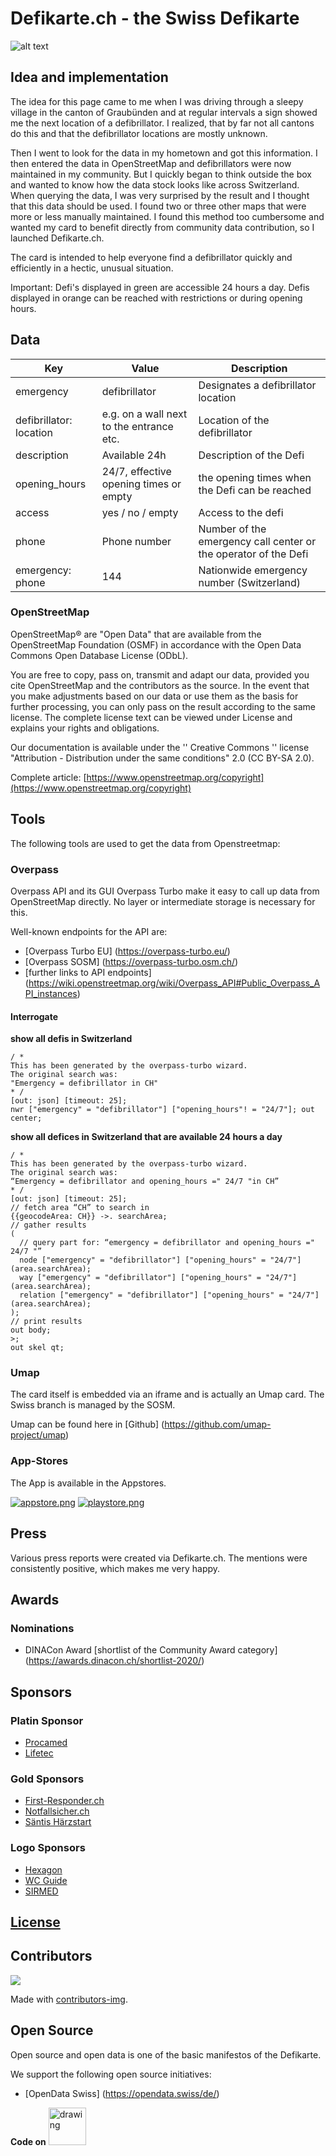 # Defikarte.ch - the Swiss Defikarte

![alt text](screenshot.PNG)

## Idea and implementation

The idea for this page came to me when I was driving through a sleepy village in the canton of Graubünden and at regular intervals a sign showed me the next location of a defibrillator. I realized, that by far not all cantons do this and that the defibrillator locations are mostly unknown.

Then I went to look for the data in my hometown and got this information. I then entered the data in OpenStreetMap and defibrillators were now maintained in my community. But I quickly began to think outside the box and wanted to know how the data stock looks like across Switzerland. When querying the data, I was very surprised by the result and I thought that this data should be used. I found two or three other maps that were more or less manually maintained. I found this method too cumbersome and wanted my card to benefit directly from community data contribution, so I launched Defikarte.ch.

The card is intended to help everyone find a defibrillator quickly and efficiently in a hectic, unusual situation.

Important: Defi's displayed in green are accessible 24 hours a day. Defis displayed in orange can be reached with restrictions or during opening hours.

## Data

| Key | Value | Description |
| ----------- | ----------- | ----------- |
| emergency | defibrillator | Designates a defibrillator location
| defibrillator: location | e.g. on a wall next to the entrance etc. | Location of the defibrillator
| description | Available 24h | Description of the Defi
| opening_hours | 24/7, effective opening times or empty | the opening times when the Defi can be reached
| access | yes / no / empty | Access to the defi
| phone | Phone number | Number of the emergency call center or the operator of the Defi
| emergency: phone | 144 | Nationwide emergency number (Switzerland)

### OpenStreetMap

OpenStreetMap® are "Open Data" that are available from the OpenStreetMap Foundation (OSMF) in accordance with the Open Data Commons Open Database License (ODbL).

You are free to copy, pass on, transmit and adapt our data, provided you cite OpenStreetMap and the contributors as the source. In the event that you make adjustments based on our data or use them as the basis for further processing, you can only pass on the result according to the same license. The complete license text can be viewed under License and explains your rights and obligations.

Our documentation is available under the '' Creative Commons '' license "Attribution - Distribution under the same conditions" 2.0 (CC BY-SA 2.0).

Complete article: [https://www.openstreetmap.org/copyright](https://www.openstreetmap.org/copyright)

## Tools

The following tools are used to get the data from Openstreetmap:

### Overpass

Overpass API and its GUI Overpass Turbo make it easy to call up data from OpenStreetMap directly. No layer or intermediate storage is necessary for this.

Well-known endpoints for the API are:

* [Overpass Turbo EU] (<https://overpass-turbo.eu/>)
* [Overpass SOSM] (<https://overpass-turbo.osm.ch/>)
* [further links to API endpoints] (<https://wiki.openstreetmap.org/wiki/Overpass_API#Public_Overpass_API_instances>)

#### Interrogate

**show all defis in Switzerland**

```
/ *
This has been generated by the overpass-turbo wizard.
The original search was:
"Emergency = defibrillator in CH"
* /
[out: json] [timeout: 25];
nwr ["emergency" = "defibrillator"] ["opening_hours"! = "24/7"]; out center;
```

**show all defices in Switzerland that are available 24 hours a day**

```
/ *
This has been generated by the overpass-turbo wizard.
The original search was:
“Emergency = defibrillator and opening_hours =" 24/7 "in CH”
* /
[out: json] [timeout: 25];
// fetch area “CH” to search in
{{geocodeArea: CH}} ->. searchArea;
// gather results
(
  // query part for: “emergency = defibrillator and opening_hours =" 24/7 "”
  node ["emergency" = "defibrillator"] ["opening_hours" = "24/7"] (area.searchArea);
  way ["emergency" = "defibrillator"] ["opening_hours" = "24/7"] (area.searchArea);
  relation ["emergency" = "defibrillator"] ["opening_hours" = "24/7"] (area.searchArea);
);
// print results
out body;
>;
out skel qt;
```

### Umap

The card itself is embedded via an iframe and is actually an Umap card. The Swiss branch is managed by the SOSM.

Umap can be found here in [Github] (<https://github.com/umap-project/umap>)

### App-Stores

The App is available in the Appstores.

[![appstore.png](images/appstore.png)](https://apps.apple.com/us/app/defikarte-ch/id1549569525)
[![playstore.png](images/playstore.png)](https://play.google.com/store/apps/details?id=ch.defikarte.app)

## Press

Various press reports were created via Defikarte.ch. The mentions were consistently positive, which makes me very happy.

## Awards

### Nominations

* DINACon Award [shortlist of the Community Award category] (<https://awards.dinacon.ch/shortlist-2020/>)

## Sponsors

### Platin Sponsor

* [Procamed](https://www.procamed.ch)
* [Lifetec](https://www.lifetec.ch)

### Gold Sponsors

* [First-Responder.ch](https://www.procamed.ch)
* [Notfallsicher.ch](https://www.notfallsicher.ch)
* [Säntis Härzstart](https://www.saentis-haerzstart.ch)

### Logo Sponsors

* [Hexagon](http://www.hexagonsi.com)
* [WC Guide](https://www.wc-guide.com)
* [SIRMED](https://www.sirmed.ch)

## [License](LICENSE)

## Contributors

<a href="https://github.com/chnuessli/defikarte.ch/graphs/contributors">
  <img src = "https://contributors-img.web.app/image?repo=chnuessli/defikarte.ch" />
</a>

Made with [contributors-img](https://contributors-img.web.app).

## Open Source

Open source and open data is one of the basic manifestos of the Defikarte.

We support the following open source initiatives:

* [OpenData Swiss] (<https://opendata.swiss/de/>)

**Code on**
<img src = "github_logo.png" alt = "drawing" width = "60" />
